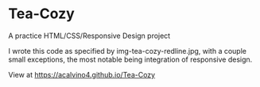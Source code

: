 # Tea-Cozy
A practice HTML/CSS/Responsive Design project

I wrote this code as specified by img-tea-cozy-redline.jpg, with a couple small exceptions, the most notable being integration of responsive design.

View at https://acalvino4.github.io/Tea-Cozy
